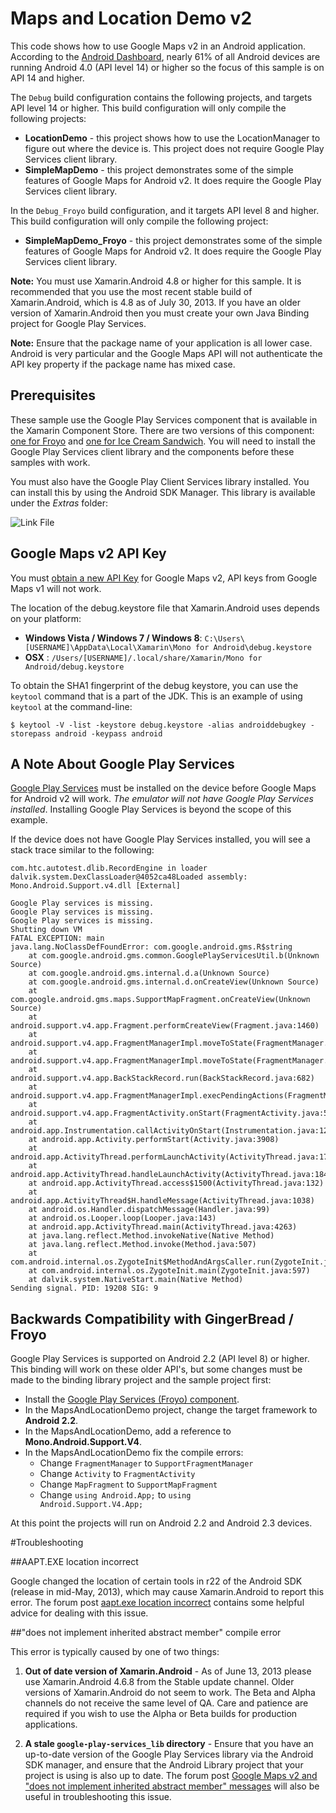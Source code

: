 Maps and Location Demo v2
=========================

This code shows how to use Google Maps v2 in an Android application. According to the [Android Dashboard](http://developer.android.com/about/dashboards/index.html), nearly 61% of all Android devices are running Android 4.0 (API level 14) or higher so the focus of this sample is on API 14 and higher. 

The `Debug` build configuration contains the following projects, and targets API level 14 or higher. This build configuration will only compile the following projects:

* **LocationDemo** - this project shows how to use the LocationManager to figure out where the device is. This project does not require Google Play Services client library.
* **SimpleMapDemo** - this project demonstrates some of the simple features of Google Maps for Android v2. It does require the Google Play Services client library.

In the `Debug_Froyo` build configuration, and it targets API level 8 and higher. This build configuration will only compile the following project:

* **SimpleMapDemo_Froyo** - this project demonstrates some of the simple features of Google Maps for Android v2. It does require the Google Play Services client library. 

**Note:** You must use Xamarin.Android 4.8 or higher for this sample. It is recommended that you use the most recent stable build of Xamarin.Android, which is 4.8 as of July 30, 2013. If you have an older version of Xamarin.Android then you must create your own Java Binding project for Google Play Services.

**Note:** Ensure that the package name of your application is all lower case. Android is very particular and the Google Maps API will not authenticate the API key property if the package name has mixed case.

## Prerequisites

These sample use the Google Play Services component that is available in the Xamarin Component Store.  There are two versions of this component: [one for Froyo](https://components.xamarin.com/view/googleplayservicesfroyo/) and [one for Ice Cream Sandwich](https://components.xamarin.com/view/googleplayservices/). You will need to install the Google Play Services client library and the components before these samples with work.

You must also have the Google Play Client Services library installed. You can install this by using the Android SDK Manager. This library is available under the *Extras* folder:

![Link File](/images/android_sdk_manager.png)

Google Maps v2 API Key
----------------------

You must [obtain a new API Key](https://developers.google.com/maps/documentation/android/start#the_google_maps_api_key) for Google Maps v2, API keys from Google Maps v1 will not work. 

The location of the debug.keystore file that Xamarin.Android uses depends on your platform:

- **Windows Vista / Windows 7 / Windows 8**: `C:\Users\[USERNAME]\AppData\Local\Xamarin\Mono for Android\debug.keystore`
- **OSX** : `/Users/[USERNAME]/.local/share/Xamarin/Mono for Android/debug.keystore`

To obtain the SHA1 fingerprint of the debug keystore, you can use the `keytool` command that is a part of the JDK. This is an example of using `keytool` at the command-line:

    $ keytool -V -list -keystore debug.keystore -alias androiddebugkey -storepass android -keypass android

A Note About Google Play Services
---------------------------------

[Google Play Services](https://play.google.com/store/apps/details?id=com.google.android.gms) must be installed on the device before Google Maps for Android v2 will work. *The emulator will not have Google Play Services installed*. Installing Google Play Services is beyond the scope of this example. 

If the device does not have Google Play Services installed, you will see a stack trace similar to the following:

	com.htc.autotest.dlib.RecordEngine in loader dalvik.system.DexClassLoader@4052ca48Loaded assembly: Mono.Android.Support.v4.dll [External]
	
	Google Play services is missing.
	Google Play services is missing.
	Google Play services is missing.
	Shutting down VM
	FATAL EXCEPTION: main
	java.lang.NoClassDefFoundError: com.google.android.gms.R$string
		at com.google.android.gms.common.GooglePlayServicesUtil.b(Unknown Source)
		at com.google.android.gms.internal.d.a(Unknown Source)
		at com.google.android.gms.internal.d.onCreateView(Unknown Source)
		at com.google.android.gms.maps.SupportMapFragment.onCreateView(Unknown Source)
		at android.support.v4.app.Fragment.performCreateView(Fragment.java:1460)
		at android.support.v4.app.FragmentManagerImpl.moveToState(FragmentManager.java:911)
		at android.support.v4.app.FragmentManagerImpl.moveToState(FragmentManager.java:1088)
		at android.support.v4.app.BackStackRecord.run(BackStackRecord.java:682)
		at android.support.v4.app.FragmentManagerImpl.execPendingActions(FragmentManager.java:1444)
		at android.support.v4.app.FragmentActivity.onStart(FragmentActivity.java:551)
		at android.app.Instrumentation.callActivityOnStart(Instrumentation.java:1201)
		at android.app.Activity.performStart(Activity.java:3908)
		at android.app.ActivityThread.performLaunchActivity(ActivityThread.java:1794)
		at android.app.ActivityThread.handleLaunchActivity(ActivityThread.java:1842)
		at android.app.ActivityThread.access$1500(ActivityThread.java:132)
		at android.app.ActivityThread$H.handleMessage(ActivityThread.java:1038)
		at android.os.Handler.dispatchMessage(Handler.java:99)
		at android.os.Looper.loop(Looper.java:143)
		at android.app.ActivityThread.main(ActivityThread.java:4263)
		at java.lang.reflect.Method.invokeNative(Native Method)
		at java.lang.reflect.Method.invoke(Method.java:507)
		at com.android.internal.os.ZygoteInit$MethodAndArgsCaller.run(ZygoteInit.java:839)
		at com.android.internal.os.ZygoteInit.main(ZygoteInit.java:597)
		at dalvik.system.NativeStart.main(Native Method)
	Sending signal. PID: 19208 SIG: 9
	
	
Backwards Compatibility with GingerBread / Froyo
------------------------------------------------

Google Play Services is supported on Android 2.2 (API level 8) or higher. This binding will work on these older API's, but some changes must be made to the binding library project and the sample project first:

* Install the [Google Play Services (Froyo) component](https://components.xamarin.com/view/googleplayservicesfroyo/).
* In the MapsAndLocationDemo project, change the target framework to **Android 2.2**.
* In the MapsAndLocationDemo, add a reference to **Mono.Android.Support.V4**.
* In the MapsAndLocationDemo fix the compile errors: 
	* Change <code>FragmentManager</code> to <code>SupportFragmentManager</code>
	* Change <code>Activity</code> to <code>FragmentActivity</code>
	* Change <code>MapFragment</code> to <code>SupportMapFragment</code>
	* Change <code>using Android.App;</code> to <code>using Android.Support.V4.App;</code>

At this point the projects will run on Android 2.2 and Android 2.3 devices. 

#Troubleshooting

##AAPT.EXE location incorrect

Google changed the location of certain tools in r22 of the Android SDK (release in mid-May, 2013), which may cause Xamarin.Android to report this error. The forum post [aapt.exe location incorrect](http://forums.xamarin.com/discussion/comment/15360/#Comment_15360) contains some helpful advice for dealing with this issue.

##"does not implement inherited abstract member" compile error

This error is typically caused by one of two things:

1. **Out of date version of Xamarin.Android** - As of June 13, 2013 please use Xamarin.Android 4.6.8 from the Stable update channel. Older versions of Xamarin.Android do not seem to work. The Beta and Alpha channels do not receive the same level of QA. Care and patience are required if you wish to use the Alpha or Beta builds for production applications.

2. **A stale `google-play-services_lib` directory** - Ensure that you have an up-to-date version of the Google Play Services library via the Android SDK manager, and ensure that the Android Library project that your project is using is also up to date. The forum post [Google Maps v2 and "does not implement inherited abstract member" messages](http://forums.xamarin.com/discussion/5030/google-maps-v2-and-does-not-implement-inherited-abstract-member-messages) will also be useful in troubleshooting this issue.
